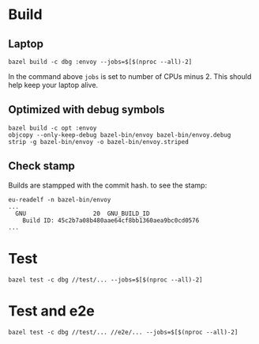 # Build

## Laptop
```
bazel build -c dbg :envoy --jobs=$[$(nproc --all)-2]
```
In the command above `jobs` is set to number of CPUs minus 2. This should help keep your laptop alive.

## Optimized with debug symbols
```
bazel build -c opt :envoy
objcopy --only-keep-debug bazel-bin/envoy bazel-bin/envoy.debug
strip -g bazel-bin/envoy -o bazel-bin/envoy.striped
```

## Check stamp
Builds are stampped with the commit hash. to see the stamp:
```
eu-readelf -n bazel-bin/envoy
...
  GNU                   20  GNU_BUILD_ID
    Build ID: 45c2b7a08b480aae64cf8bb1360aea9bc0cd0576
...
```
# Test
```
bazel test -c dbg //test/... --jobs=$[$(nproc --all)-2]
```
# Test and e2e
```
bazel test -c dbg //test/... //e2e/... --jobs=$[$(nproc --all)-2]
```